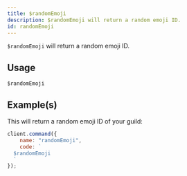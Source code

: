 ```yaml
---
title: $randomEmoji
description: $randomEmoji will return a random emoji ID.
id: randomEmoji
---
```


`$randomEmoji` will return a random emoji ID.

## Usage

```aoi
$randomEmoji
```

## Example(s)

This will return a random emoji ID of your guild:

```javascript
client.command({
    name: "randomEmoji",
    code: `
  $randomEmoji
  `
});
```
